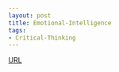 ```yaml
---
layout: post
title: Emotional-Intelligence
tags:
- Critical-Thinking 
---
```



[URL](https://www.audible.com/pd/Emotional-Intelligence-Part-1-Audiobook/B002VA9U0S)

